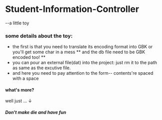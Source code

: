 # Student-Information-Controller
--a little toy

### some details about the toy:
* the first is that you need to translate its encoding format into GBK or you'll get some char in a mess
** and the db file need to be GBK encoded too! **
* you can pour an external file(dat) into the project:
      just rm it to the path as same as the excutive file.
* and here you need to pay attention to the form-- contents're spaced with a space

#### what's more?
well just ... ↓
##### Don't make die and have fun

